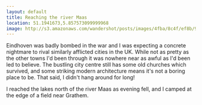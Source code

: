 ```yaml
---
layout: default
title: Reaching the river Maas
location: 51.1941673,5.857573099999968
image: http://s3.amazonaws.com/wandershot/posts/images/4fba/8c4f/ef8b/9700/0300/00a7/original/2012-05-18-trees.jpg?1337625679
---
```

Eindhoven was badly bombed in the war and I was expecting a concrete nightmare to rival similarly afflicted cities in the UK. While not as pretty as the other towns I'd been through it was nowhere near as awful as I'd been led to believe. The bustling city centre still has some old churches which survived, and some striking modern architecture means it's not a boring place to be. That said, I didn't hang around for long!

I reached the lakes north of the river Maas as evening fell, and I camped at the edge of a field near Grathem.